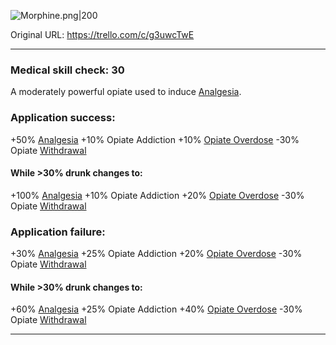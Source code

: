 ![Morphine.png\|200](/Items/Morphine%20-%20Attachments/6718845db30472d958dd7d30.png)

Original URL: https://trello.com/c/g3uwcTwE

---

### Medical skill check: 30

A moderately powerful opiate used to induce [Analgesia](../Torso/Analgesia.md).

### Application success:

\+50% [Analgesia](../Torso/Analgesia.md)
\+10% Opiate Addiction
\+10% [Opiate Overdose](../Head_Brain/Opiate%20Overdose.md)
\-30% Opiate [Withdrawal](../Head_Brain/Withdrawal.md)

#### While >30% drunk changes to:

\+100% [Analgesia](../Torso/Analgesia.md)
\+10% Opiate Addiction
\+20% [Opiate Overdose](../Head_Brain/Opiate%20Overdose.md)
\-30% Opiate [Withdrawal](../Head_Brain/Withdrawal.md)

### Application failure:

\+30% [Analgesia](../Torso/Analgesia.md)
\+25% Opiate Addiction
\+20% [Opiate Overdose](../Head_Brain/Opiate%20Overdose.md)
\-30% Opiate [Withdrawal](../Head_Brain/Withdrawal.md)

#### While >30% drunk changes to:

\+60% [Analgesia](../Torso/Analgesia.md)
\+25% Opiate Addiction
\+40% [Opiate Overdose](../Head_Brain/Opiate%20Overdose.md)
\-30% Opiate [Withdrawal](../Head_Brain/Withdrawal.md)

---

